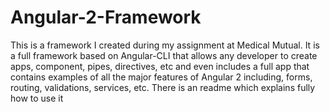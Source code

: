 # Angular-2-Framework

This is a framework I created during my assignment at Medical Mutual.  It is a full framework based on Angular-CLI that allows any developer 
to create apps, component, pipes, directives, etc and even includes a full app that contains examples of all the major features of 
Angular 2 including, forms, routing, validations, services, etc.  There is an readme which explains fully how to use it
